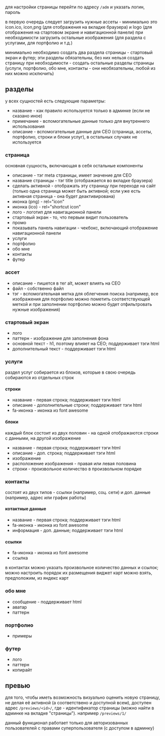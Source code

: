 #

для настройки страницы перейти по адресу `/adm` и указать логин, пароль

в первую очередь следует загрузить нужные ассеты - минимально это icon.ico, icon,png (для отображения на вкладке браузера) и logo (для отображения на стартовом экране и навигационной панели)
при необходимости загрузить остальные изображения (для раздела с услугами, для портфолио и т.д.)

минимально необходимо создать два раздела страницы - стартовый экран и футер; эти разделы обязательны, без них нельзя создать страницу
при необходимости - создать остальные разделы страницы (услуги, портфолио, обо мне, контакты - они необязательны, любой из них можно исключить)

## разделы
у всех сущностей есть следующие параметры:
- название - как правило используется только в админке (если не сказано иное)
- примечание - вспомогательные данные только для внутреннего использования
- описание - вспомогательные данные для CEO (страница, ассеты, портфолио, строки и блоки услуг), в остальных случаях не используется

### страница
основная сущность, включающая в себя остальные компоненты
- описание - тэг meta страницы, имеет значение для CEO
- название страницы - тэг title (отображается во вкладке браузера)
- сделать активной - отображать эту страницу при переходе на сайт (только одна страница может быть активной; если уже есть активная страница - она будет деактивирована)
- иконка (png) - rel="icon"
- иконка (ico) - rel="shortcut icon"
- лого - логотип для навигационной панели
- стартовый экран - то, что первым видит пользователь
- промо
- показывать панель навигации - чекбокс, включающий отображение навигационной панели
- услуги
- портфолио
- обо мне
- контакты
- футер

### ассет
- описание - пишется в тег alt, может влиять на CEO
- файл - собственно файл
- тэг - вспомогательная метка для облегчения поиска (например, все изображения для портфолио можно пометить соответствующей меткой и при заполнении портфолио можно будет отфильтровать нужные изображения)

### стартовый экран
- лого
- паттерн - изображение для заполнения фона
- основной текст - h1, поэтому влияет на CEO; поддерживает тэги html
- дополнительный текст - поддерживает тэги html

### услуги
раздел услуг собирается из блоков, которые в свою очередь собираются из отдельных строк

#### строки
- название - первая строка; поддерживает тэги html
- описание - дополнительные строки; поддерживает тэги html
- fa-иконка - иконка из font awesome

#### блоки
каждый блок состоит из двух половин - на одной отображаются строки с данными, на другой изображение
- название - первая строка; поддерживает тэги html
- описание - доп. строка; поддерживает тэги html
- изображение
- расположение изображения - правая или левая половина
- строки - произвольное количество в произвольном порядке

### контакты
состоят из двух типов - ссылки (например, соц. сети) и доп. данные (например, адрес или график работы)

#### котактные данные
- название - первая строка; поддерживает тэги html
- fa-иконка - иконка из font awesome
- информация - доп. данные; поддерживает тэги html

#### ссылки
- fa-иконка - иконка из font awesome
- ссылка

в контактах можно указать произвольное количество данных и ссылок; можно настроить порядок их размещения
виджет карт можно взять, предположим, из яндекс карт

### обо мне
- сообщение - поддерживает html
- аватар
- паттерн

### портфолио
- примеры

### футер
- лого
- паттерн
- копирайт

## превью
для того, чтобы иметь возможность визуально оценить новую страницу, не делая её активной (а соответствено и доступной всем), доступен адрес `/previews/<id>/`, где <id> - идентификатор страницы (можно найти в админке на вкладке "страницы"). например `/previews/1/`

данный функционал работает только для авторизованных пользователей с правами суперпользователя (с доступом в админку)
